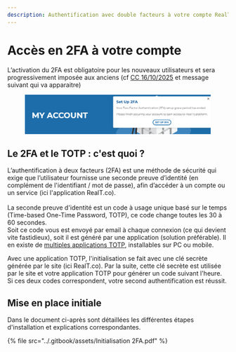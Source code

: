 ```yaml
---
description: Authentification avec double facteurs à votre compte RealT
---
```


# Accès en 2FA à votre compte

L’activation du 2FA est obligatoire pour les nouveaux utilisateurs et sera progressivement imposée aux anciens (cf [CC 16/10/2025](https://t.me/RtCCR/380) et message suivant qui va apparaitre)

<figure><img src="../.gitbook/assets/image.png" alt="" width="563"><figcaption></figcaption></figure>

## Le 2FA et le TOTP : c'est quoi ?

L’authentification à deux facteurs (2FA) est une méthode de sécurité qui exige que l’utilisateur fournisse une seconde preuve d’identité (en complément de l'identifiant / mot de passe), afin d’accéder à un compte ou un service (ici l'application RealT.co).\
\
La seconde preuve d'identité est un code à usage unique basé sur le temps (Time-based One-Time Password, TOTP), ce code change toutes les 30 à 60 secondes.\
Soit ce code vous est envoyé par email à chaque connexion (ce qui devient vite fastidieux), soit il est généré par une application (solution préférable). Il en existe de [multiples applications TOTP](https://www.clubic.com/guide-achat-538328-authentification-2fa-les-meilleures-applications-en-2024.html), installables sur PC ou mobile.

Avec une application TOTP, l'initialisation se fait avec une clé secrète générée par le site (ici RealT.co). Par la suite, cette clé secrète est utilisée par le site et votre application TOTP pour générer un code suivant l'heure. Si ces deux codes correspondent, votre second authentification est réussit.&#x20;

## Mise en place initiale

Dans le document ci-après sont détaillées les différentes étapes d'installation et explications correspondantes.

{% file src="../.gitbook/assets/Initialisation 2FA.pdf" %}

